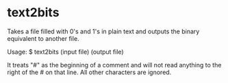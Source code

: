 # text2bits
Takes a file filled with 0's and 1's in plain text and outputs the binary equivalent to another file.

Usage: $ text2bits (input file) (output file)

It treats "#" as the beginning of a comment and will not read anything to the right of the # on that line.
All other characters are ignored.
